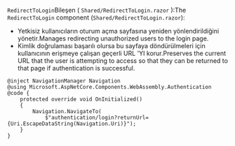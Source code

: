 <span data-ttu-id="5dd12-101">`RedirectToLogin`Bileşen ( `Shared/RedirectToLogin.razor` ):</span><span class="sxs-lookup"><span data-stu-id="5dd12-101">The `RedirectToLogin` component (`Shared/RedirectToLogin.razor`):</span></span>

* <span data-ttu-id="5dd12-102">Yetkisiz kullanıcıların oturum açma sayfasına yeniden yönlendirildiğini yönetir.</span><span class="sxs-lookup"><span data-stu-id="5dd12-102">Manages redirecting unauthorized users to the login page.</span></span>
* <span data-ttu-id="5dd12-103">Kimlik doğrulaması başarılı olursa bu sayfaya döndürülmeleri için kullanıcının erişmeye çalışan geçerli URL 'YI korur.</span><span class="sxs-lookup"><span data-stu-id="5dd12-103">Preserves the current URL that the user is attempting to access so that they can be returned to that page if authentication is successful.</span></span>

```razor
@inject NavigationManager Navigation
@using Microsoft.AspNetCore.Components.WebAssembly.Authentication
@code {
    protected override void OnInitialized()
    {
        Navigation.NavigateTo(
            $"authentication/login?returnUrl={Uri.EscapeDataString(Navigation.Uri)}");
    }
}
```
